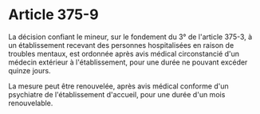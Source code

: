 # Article 375-9

La décision confiant le mineur, sur le fondement du 3° de l'article 375-3, à un établissement recevant des personnes hospitalisées en raison de troubles mentaux, est ordonnée après avis médical circonstancié d'un médecin extérieur à l'établissement, pour une durée ne pouvant excéder quinze jours.

La mesure peut être renouvelée, après avis médical conforme d'un psychiatre de l'établissement d'accueil, pour une durée d'un mois renouvelable.
